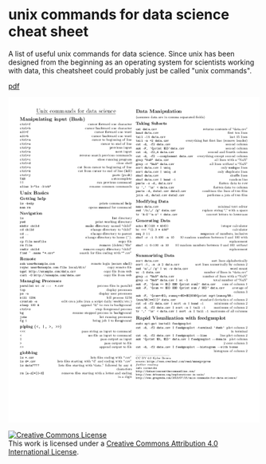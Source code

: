 # unix commands for data science cheat sheet

A list of useful unix commands for data science. Since unix has been designed from the beginning as an operating system for scientists working with data, this cheatsheet could probably just be called "unix commands".


[pdf](https://github.com/kylerbrown/unix-commands-for-data-science/raw/master/unix-commands-for-data-science.pdf)

[![png version](https://github.com/kylerbrown/unix-commands-for-data-science/blob/master/unix-commands-for-data-science.png)](https://github.com/kylerbrown/unix-commands-for-data-science/raw/master/unix-commands-for-data-science.pdf)


<a rel="license" href="http://creativecommons.org/licenses/by/4.0/"><img alt="Creative Commons License" style="border-width:0" src="https://i.creativecommons.org/l/by/4.0/88x31.png" /></a><br />This work is licensed under a <a rel="license" href="http://creativecommons.org/licenses/by/4.0/">Creative Commons Attribution 4.0 International License</a>.
